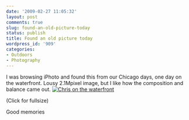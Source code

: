 ```yaml
---
date: '2009-02-27 11:05:32'
layout: post
comments: true
slug: found-an-old-picture-today
status: publish
title: Found an old picture today
wordpress_id: '909'
categories:
- Outdoors
- Photography
---
```


I was browsing iPhoto and found this from our Chicago days, one day on the waterfront. Lousy 2.1Mpixel image, but I like how the composition and balance came out.
[![Chris on the waterfront](http://fnord.phfactor.net/wp-content/uploads/2009/02/img_05741-450x600.jpg)](http://fnord.phfactor.net/wp-content/uploads/2009/02/img_05741.jpg)

(Click for fullsize)

Good memories
